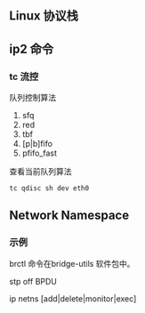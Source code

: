 ## Linux 协议栈

## ip2 命令

### tc 流控

队列控制算法

1. sfq
2. red
3. tbf
4. [p|b]fifo
5. pfifo_fast

查看当前队列算法

```
tc qdisc sh dev eth0

```


## Network Namespace

### 示例

brctl 命令在bridge-utils 软件包中。

stp off BPDU


ip netns [add|delete|monitor|exec]

